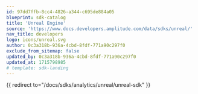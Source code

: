 ```yaml
---
id: 97dd7ffb-8cc4-4826-a344-c695de884a05
blueprint: sdk-catalog
title: 'Unreal Engine'
source: 'https://www.docs.developers.amplitude.com/data/sdks/unreal/'
nav_title: developers
logo: icons/unreal.svg
author: 0c3a318b-936a-4cbd-8fdf-771a90c297f0
exclude_from_sitemap: false
updated_by: 0c3a318b-936a-4cbd-8fdf-771a90c297f0
updated_at: 1715798985
# template: sdk-landing
---
```

{{ redirect to="/docs/sdks/analytics/unreal/unreal-sdk" }}